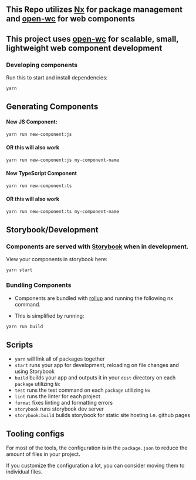 ## This Repo utilizes [Nx](https://nx.dev) for package management and [open-wc](https://github.com/open-wc) for web components

## This project uses [open-wc](https://github.com/open-wc) for scalable, small, lightweight web component development

### Developing components

Run this to start and install dependencies:

```bash
yarn
```

## Generating Components
#### New JS Component:

```bash
yarn run new-component:js
```
#### OR this will also work
```bash
yarn run new-component:js my-component-name
```

#### New TypeScript Component
```bash
yarn run new-component:ts
```
#### OR this will also work
```bash
yarn run new-component:ts my-component-name
```

## Storybook/Development
### Components are served with [Storybook](https://storybook.js.org/docs/react/get-started/introduction) when in development.

View your components in storybook here:

```bash
yarn start
```

### Bundling Components

- Components are bundled with [rollup](https://github.com/rollup/rollup) and running the following nx command.

- This is simplified by running:

```bash
yarn run build
```

## Scripts
- `yarn` will link all of packages together
- `start` runs your app for development, reloading on file changes and using Storybook
- `build` builds your app and outputs it in your `dist` directory on each `package` utilizing `Nx`
- `test` runs the test command on each `package` utilizing `Nx`
- `lint` runs the linter for each project
- `format` fixes linting and formatting errors
- `storybook` runs storybook dev server
- `storybook:build` builds storybook for static site hosting i.e. github pages

## Tooling configs

For most of the tools, the configuration is in the `package.json` to reduce the amount of files in your project.

If you customize the configuration a lot, you can consider moving them to individual files.
